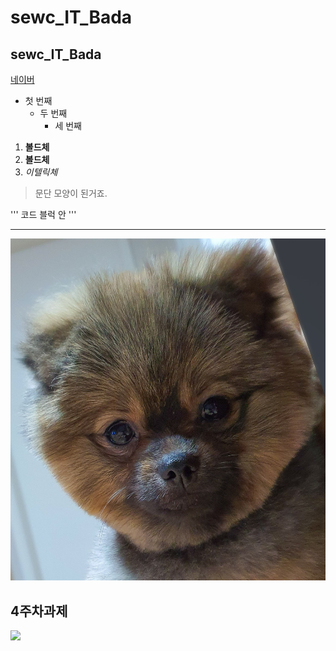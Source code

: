 # sewc_IT_Bada
## sewc_IT_Bada

[네이버](http://naver.com)

- 첫 번째
  - 두 번째
    - 세 번째

1. **볼드체**
2. __볼드체__
3. *이텔릭체*

> 문단 모양이 된거죠.
> 

'''
코드 블럭 안
'''
***

<img width="" height="" src="./png/강산.jpg"></img>

## 4주차과제
<img width="" height="" src="./png/4주차 과제."></img>
